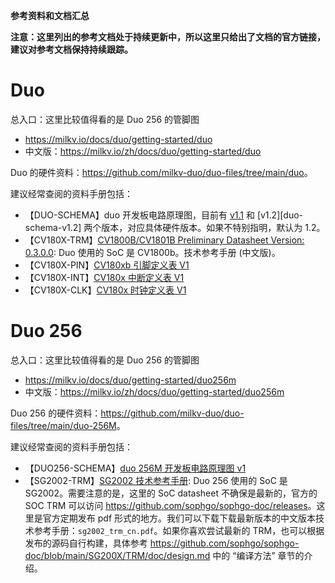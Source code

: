 **参考资料和文档汇总**

**注意：这里列出的参考文档处于持续更新中，所以这里只给出了文档的官方链接，建议对参考文档保持持续跟踪。**

# Duo

总入口：这里比较值得看的是 Duo 256 的管脚图
- <https://milkv.io/docs/duo/getting-started/duo>
- 中文版：<https://milkv.io/zh/docs/duo/getting-started/duo>

Duo 的硬件资料：<https://github.com/milkv-duo/duo-files/tree/main/duo>。

建议经常查阅的资料手册包括：

- 【DUO-SCHEMA】duo 开发板电路原理图，目前有 [v1.1][duo-schema-v1.1] 和 [v1.2][duo-schema-v1.2] 两个版本，对应具体硬件版本。如果不特别指明，默认为 1.2。
- 【CV180X-TRM】[CV1800B/CV1801B Preliminary Datasheet Version: 0.3.0.0][cv180x-trm]: Duo 使用的 SoC 是 CV1800b。技术参考手册 (中文版)。
- 【CV180X-PIN】[CV180xb 引脚定义表 V1][cv180x-pin]
- 【CV180X-INT】[CV180x 中断定义表 V1][cv180x-interrupt]
- 【CV180X-CLK】[CV180x 时钟定义表 V1][cv180x-clock]

# Duo 256

总入口：这里比较值得看的是 Duo 256 的管脚图
- <https://milkv.io/docs/duo/getting-started/duo256m>
- 中文版：<https://milkv.io/zh/docs/duo/getting-started/duo256m>

Duo 256 的硬件资料：<https://github.com/milkv-duo/duo-files/tree/main/duo-256M>。

建议经常查阅的资料手册包括：

- 【DUO256-SCHEMA】[duo 256M 开发板电路原理图 v1][duo256-schema-v1]
- 【SG2002-TRM】[SG2002 技术参考手册][sg2002-trm]: Duo 256 使用的 SoC 是 SG2002。需要注意的是，这里的 SoC datasheet 不确保是最新的，官方的 SOC TRM 可以访问 <https://github.com/sophgo/sophgo-doc/releases>。这里是官方定期发布 pdf 形式的地方。我们可以下载下载最新版本的中文版本技术参考手册：`sg2002_trm_cn.pdf`。如果你喜欢尝试最新的 TRM，也可以根据发布的源码自行构建，具体参考 <https://github.com/sophgo/sophgo-doc/blob/main/SG200X/TRM/doc/design.md> 中的 “编译方法” 章节的介绍。


[duo-schema-v1.1]:https://github.com/milkv-duo/duo-files/blob/main/duo/hardware/duo-schematic-v1.1.pdf
[duo-schema-v1.1]:https://github.com/milkv-duo/duo-files/blob/main/duo/hardware/duo-schematic-v1.2.pdf
[cv180x-trm]:https://github.com/milkv-duo/duo-files/blob/main/duo/datasheet/CV1800B-CV1801B-Preliminary-Datasheet-full-zh.pdf
[cv180x-pin]:https://github.com/milkv-duo/duo-files/blob/main/duo/datasheet/CV180xb-Pinout-v1.xlsx
[cv180x-interrupt]:https://github.com/milkv-duo/duo-files/blob/main/duo/datasheet/CV180X-Interrupt-v1.xlsx
[cv180x-clock]:https://github.com/milkv-duo/duo-files/blob/main/duo/datasheet/CV180X-Clock-v1.xlsx
[duo256-schema-v1]:https://github.com/milkv-duo/duo-files/blob/main/duo-256M/hardware/duo-256m-v1.0-schematic.pdf
[sg2002-trm]:https://github.com/milkv-duo/duo-files/tree/main/duo-256M/datasheet